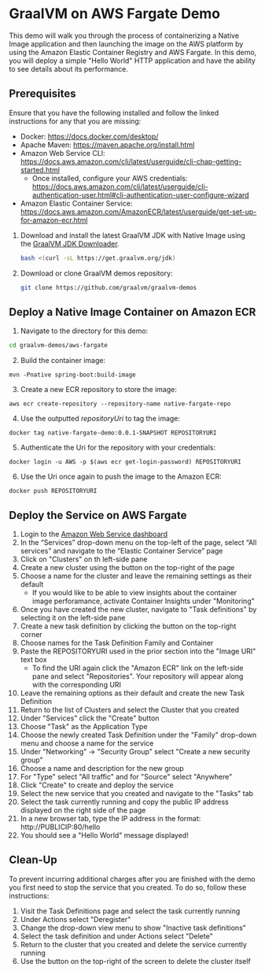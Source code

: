 GraalVM on AWS Fargate Demo
=============================
This demo will walk you through the process of containerizing a Native Image application and then launching the image on the AWS platform by using the Amazon Elastic Container Registry and AWS Fargate. In this demo, you will deploy a simple "Hello World" HTTP application and have the ability to see details about its performance.

Prerequisites
----------------------
Ensure that you have the following installed and follow the linked instructions for any that you are missing:
- Docker: https://docs.docker.com/desktop/
- Apache Maven: https://maven.apache.org/install.html
- Amazon Web Service CLI: https://docs.aws.amazon.com/cli/latest/userguide/cli-chap-getting-started.html
    - Once installed, configure your AWS credentials: https://docs.aws.amazon.com/cli/latest/userguide/cli-authentication-user.html#cli-authentication-user-configure-wizard
- Amazon Elastic Container Service: https://docs.aws.amazon.com/AmazonECR/latest/userguide/get-set-up-for-amazon-ecr.html

1. Download and install the latest GraalVM JDK with Native Image using the [GraalVM JDK Downloader](https://github.com/graalvm/graalvm-jdk-downloader).
    ```bash
    bash <(curl -sL https://get.graalvm.org/jdk) 
    ```
2. Download or clone GraalVM demos repository:
    ```bash
    git clone https://github.com/graalvm/graalvm-demos
    ```
    
Deploy a Native Image Container on Amazon ECR
----------------------
1. Navigate to the directory for this demo:
```bash
cd graalvm-demos/aws-fargate
```
2. Build the container image:
```
mvn -Pnative spring-boot:build-image
```
3. Create a new ECR repository to store the image:
```
aws ecr create-repository --repository-name native-fargate-repo
```
4. Use the outputted *repositoryUri* to tag the image:
```
docker tag native-fargate-demo:0.0.1-SNAPSHOT REPOSITORYURI
```
5. Authenticate the Uri for the repository with your credentials:
```
docker login -u AWS -p $(aws ecr get-login-password) REPOSITORYURI
```
6. Use the Uri once again to push the image to the Amazon ECR:
```
docker push REPOSITORYURI
```

Deploy the Service on AWS Fargate
-------------------------
1. Login to the [Amazon Web Service dashboard](http://console.aws.amazon.com/)
2. In the “Services” drop-down menu on the top-left of the page, select “All services” and navigate to the “Elastic Container Service” page
3. Click on "Clusters" on th left-side pane
4. Create a new cluster using the button on the top-right of the page
5. Choose a name for the cluster and leave the remaining settings as their default
    - If you would like to be able to view insights about the container image perforamance, activate Container Insights under "Monitoring"
6. Once you have created the new cluster, navigate to "Task definitions" by selecting it on the left-side pane
7. Create a new task definition by clicking the button on the top-right corner
8. Choose names for the Task Definition Family and Container
9. Paste the REPOSITORYURI used in the prior section into the "Image URI" text box
    - To find the URI again click the "Amazon ECR" link on the left-side pane and select "Repositories". Your repository will appear along with the corresponding URI
10. Leave the remaining options as their default and create the new Task Definition
11. Return to the list of Clusters and select the Cluster that you created
12. Under "Services" click the "Create" button
13. Choose "Task" as the Application Type
14. Choose the newly created Task Definition under the "Family" drop-down menu and choose a name for the service
15. Under "Networking" -> "Security Group" select "Create a new security group"
16. Choose a name and description for the new group
17. For "Type" select "All traffic" and for "Source" select "Anywhere"
18. Click "Create" to create and deploy the service
19. Select the new service that you created and navigate to the "Tasks" tab
20. Select the task currently running and copy the public IP address displayed on the right side of the page
21. In a new browser tab, type the IP address in the format: http://PUBLICIP:80/hello
22. You should see a "Hello World" message displayed!

Clean-Up
-----------------
To prevent incurring additional charges after you are finished with the demo you first need to stop the service that you created. To do so, follow these instructions:
1. Visit the Task Definitions page and select the task currently running
2. Under Actions select "Deregister"
3. Change the drop-down view menu to show "Inactive task definitions"
4. Select the task definition and under Actions select "Delete"
5. Return to the cluster that you created and delete the service currently running
6. Use the button on the top-right of the screen to delete the cluster itself
